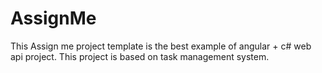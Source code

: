 # AssignMe
This Assign me project template is the best example of angular + c# web api project. This project is based on task management system.
